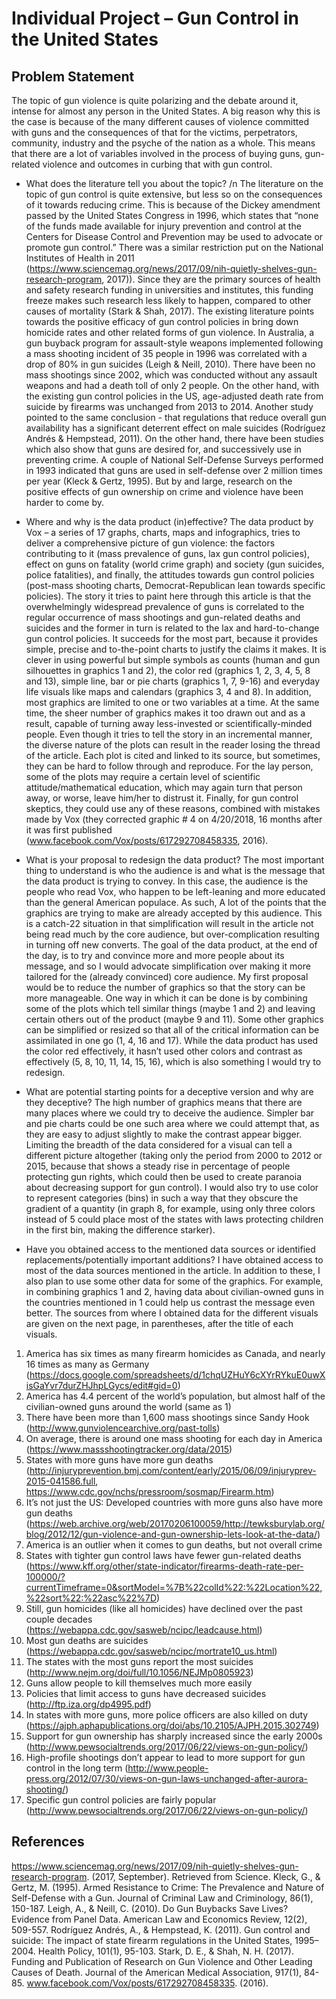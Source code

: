 # Individual Project – Gun Control in the United States

## Problem Statement
The topic of gun violence is quite polarizing and the debate around it, intense for almost any person in the United States. A big reason why this is the case is because of the many different causes of violence committed with guns and the consequences of that for the victims, perpetrators, community, industry and the psyche of the nation as a whole. This means that there are a lot of variables involved in the process of buying guns, gun-related violence and outcomes in curbing that with gun control. 

+	What does the literature tell you about the topic? /n
The literature on the topic of gun control is quite extensive, but less so on the consequences of it towards reducing crime. This is because of the Dickey amendment passed by the United States Congress in 1996, which states that “none of the funds made available for injury prevention and control at the Centers for Disease Control and Prevention may be used to advocate or promote gun control.” There was a similar restriction put on the National Institutes of Health in 2011 (https://www.sciencemag.org/news/2017/09/nih-quietly-shelves-gun-research-program, 2017)). Since they are the primary sources of health and safety research funding in universities and institutes, this funding freeze makes such research less likely to happen, compared to other causes of mortality (Stark & Shah, 2017).
The existing literature points towards the positive efficacy of gun control policies in bring down homicide rates and other related forms of gun violence. In Australia, a gun buyback program for assault-style weapons implemented following a mass shooting incident of 35 people in 1996 was correlated with a drop of 80% in gun suicides (Leigh & Neill, 2010). There have been no mass shootings since 2002, which was conducted without any assault weapons and had a death toll of only 2 people. On the other hand, with the existing gun control policies in the US, age-adjusted death rate from suicide by firearms was unchanged from 2013 to 2014. Another study pointed to the same conclusion -  that regulations that reduce overall gun availability has a significant deterrent effect on male suicides (Rodríguez Andrés & Hempstead, 2011).
On the other hand, there have been studies which also show that guns are desired for, and successively use in preventing crime. A couple of National Self-Defense Surveys performed in 1993 indicated that guns are used in self-defense over 2 million times per year (Kleck & Gertz, 1995). But by and large, research on the positive effects of gun ownership on crime and violence have been harder to come by.

+	Where and why is the data product (in)effective?
The data product by Vox – a series of 17 graphs, charts, maps and infographics, tries to deliver a comprehensive picture of gun violence: the factors contributing to it (mass prevalence of guns, lax gun control policies), effect on guns on fatality (world crime graph) and society (gun suicides, police fatalities), and finally, the attitudes towards gun control policies (post-mass shooting charts, Democrat-Republican lean towards specific policies). The story it tries to paint here through this article is that the overwhelmingly widespread prevalence of guns is correlated to the regular occurrence of mass shootings and gun-related deaths and suicides and the former in turn is related to the lax and hard-to-change gun control policies. It succeeds for the most part, because it provides simple, precise and to-the-point charts to justify the claims it makes. It is clever in using powerful but simple symbols as counts (human and gun silhouettes in graphics 1 and 2), the color red (graphics 1, 2, 3, 4, 5, 8 and 13), simple line, bar or pie charts (graphics 1, 7, 9-16) and everyday life visuals like maps and calendars (graphics 3, 4 and 8). In addition, most graphics are limited to one or two variables at a time. 
At the same time, the sheer number of graphics makes it too drawn out and as a result, capable of turning away less-invested or scientifically-minded people. Even though it tries to tell the story in an incremental manner, the diverse nature of the plots can result in the reader losing the thread of the article. Each plot is cited and linked to its source, but sometimes, they can be hard to follow through and reproduce. For the lay person, some of the plots may require a certain level of scientific attitude/mathematical education, which may again turn that person away, or worse, leave him/her to distrust it. Finally, for gun control skeptics, they could use any of these reasons, combined with mistakes made by Vox (they corrected graphic # 4 on 4/20/2018, 16 months after it was first published (www.facebook.com/Vox/posts/617292708458335, 2016).

+	What is your proposal to redesign the data product?
The most important thing to understand is who the audience is and what is the message that the data product is trying to convey. In this case, the audience is the people who read Vox, who happen to be left-leaning and more educated than the general American populace. As such, A lot of the points that the graphics are trying to make are already accepted by this audience. This is a catch-22 situation in that simplification will result in the article not being read much by the core audience, but over-complication resulting in turning off new converts. The goal of the data product, at the end of the day, is to try and convince more and more people about its message, and so I would advocate simplification over making it more tailored for the (already convinced) core audience. 
My first proposal would be to reduce the number of graphics so that the story can be more manageable. One way in which it can be done is by combining some of the plots which tell similar things (maybe 1 and 2) and leaving certain others out of the product (maybe 9 and 11). Some other graphics can be simplified or resized so that all of the critical information can be assimilated in one go (1, 4, 16 and 17). While the data product has used the color red effectively, it hasn’t used other colors and contrast as effectively (5, 8, 10, 11, 14, 15, 16), which is also something I would try to redesign. 


+	What are potential starting points for a deceptive version and why are they deceptive?
The high number of graphics means that there are many places where we could try to deceive the audience. Simpler bar and pie charts could be one such area where we could attempt that, as they are easy to adjust slightly to make the contrast appear bigger. Limiting the breadth of the data considered for a visual can tell a different picture altogether (taking only the period from 2000 to 2012 or 2015, because that shows a steady rise in percentage of people protecting gun rights, which could then be used to create paranoia about decreasing support for gun control). I would also try to use color to represent categories (bins) in such a way that they obscure the gradient of a quantity (in graph 8, for example, using only three colors instead of 5 could place most of the states with laws protecting children in the first bin, making the difference starker).

+ Have you obtained access to the mentioned data sources or identified replacements/potentially important additions?
I have obtained access to most of the data sources mentioned in the article. In addition to these, I also plan to use some other data for some of the graphics. For example, in combining graphics 1 and 2, having data about civilian-owned guns in the countries mentioned in 1 could help us contrast the message even better.
The sources from where I obtained data for the different visuals are given on the next page, in parentheses, after the title of each visuals.
 
1) America has six times as many firearm homicides as Canada, and nearly 16 times as many as Germany (https://docs.google.com/spreadsheets/d/1chqUZHuY6cXYrRYkuE0uwXisGaYvr7durZHJhpLGycs/edit#gid=0)
2) America has 4.4 percent of the world’s population, but almost half of the civilian-owned guns around the world (same as 1)
3) There have been more than 1,600 mass shootings since Sandy Hook (http://www.gunviolencearchive.org/past-tolls)
4) On average, there is around one mass shooting for each day in America (https://www.massshootingtracker.org/data/2015)
5) States with more guns have more gun deaths (http://injuryprevention.bmj.com/content/early/2015/06/09/injuryprev-2015-041586.full, https://www.cdc.gov/nchs/pressroom/sosmap/Firearm.htm)
6) It’s not just the US: Developed countries with more guns also have more gun deaths (https://web.archive.org/web/20170206100059/http://tewksburylab.org/blog/2012/12/gun-violence-and-gun-ownership-lets-look-at-the-data/)
7) America is an outlier when it comes to gun deaths, but not overall crime
8) States with tighter gun control laws have fewer gun-related deaths (https://www.kff.org/other/state-indicator/firearms-death-rate-per-100000/?currentTimeframe=0&sortModel=%7B%22colId%22:%22Location%22,%22sort%22:%22asc%22%7D)
9) Still, gun homicides (like all homicides) have declined over the past couple decades (https://webappa.cdc.gov/sasweb/ncipc/leadcause.html)
10) Most gun deaths are suicides (https://webappa.cdc.gov/sasweb/ncipc/mortrate10_us.html)
11) The states with the most guns report the most suicides (http://www.nejm.org/doi/full/10.1056/NEJMp0805923)
12) Guns allow people to kill themselves much more easily
13) Policies that limit access to guns have decreased suicides (http://ftp.iza.org/dp4995.pdf)
14) In states with more guns, more police officers are also killed on duty (https://ajph.aphapublications.org/doi/abs/10.2105/AJPH.2015.302749)
15) Support for gun ownership has sharply increased since the early 2000s (http://www.pewsocialtrends.org/2017/06/22/views-on-gun-policy/)
16) High-profile shootings don’t appear to lead to more support for gun control in the long term (http://www.people-press.org/2012/07/30/views-on-gun-laws-unchanged-after-aurora-shooting/)
17) Specific gun control policies are fairly popular (http://www.pewsocialtrends.org/2017/06/22/views-on-gun-policy/)

## References
https://www.sciencemag.org/news/2017/09/nih-quietly-shelves-gun-research-program. (2017, September). Retrieved from Science.
Kleck, G., & Gertz, M. (1995). Armed Resistance to Crime: The Prevalence and Nature of Self-Defense with a Gun. Journal of Criminal Law and Criminology, 86(1), 150-187.
Leigh, A., & Neill, C. (2010). Do Gun Buybacks Save Lives? Evidence from Panel Data. American Law and Economics Review, 12(2), 509-557.
Rodríguez Andrés, A., & Hempstead, K. (2011). Gun control and suicide: The impact of state firearm regulations in the United States, 1995–2004. Health Policy, 101(1), 95-103.
Stark, D. E., & Shah, N. H. (2017). Funding and Publication of Research on Gun Violence and Other Leading Causes of Death. Journal of the American Medical Association, 917(1), 84-85.
www.facebook.com/Vox/posts/617292708458335. (2016).


